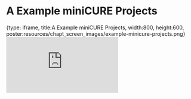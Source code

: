 # A Example miniCURE Projects
 
{type: iframe, title:A Example miniCURE Projects, width:800, height:600, poster:resources/chapt_screen_images/example-minicure-projects.png}
![](http://science.c-moor.org/miniCURE-RNA-seq/example-minicure-projects.html)
 

 

